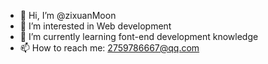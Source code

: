 - 👋 Hi, I’m @zixuanMoon
- 👀 I’m interested in Web development
- 🌱 I’m currently learning font-end development knowledge
- 📫 How to reach me: 2759786667@qq.com

<!---
zixuanMoon/zixuanMoon is a ✨ special ✨ repository because its `README.md` (this file) appears on your GitHub profile.
You can click the Preview link to take a look at your changes.
--->
